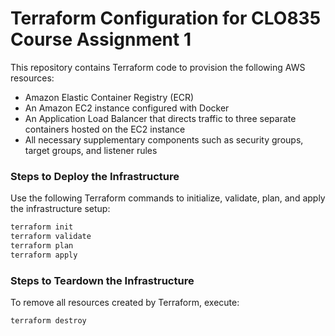 # Terraform Configuration for CLO835 Course Assignment 1
This repository contains Terraform code to provision the following AWS resources:
- Amazon Elastic Container Registry (ECR)
- An Amazon EC2 instance configured with Docker
- An Application Load Balancer that directs traffic to three separate containers hosted on the EC2 instance
- All necessary supplementary components such as security groups, target groups, and listener rules


### Steps to Deploy the Infrastructure
Use the following Terraform commands to initialize, validate, plan, and apply the infrastructure setup:
```bash
terraform init
terraform validate
terraform plan
terraform apply
```

### Steps to Teardown the Infrastructure
To remove all resources created by Terraform, execute:
```bash
terraform destroy
```
